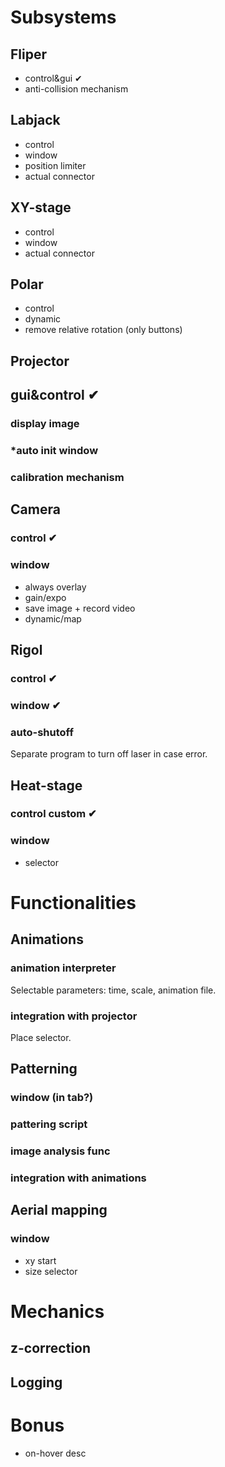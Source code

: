# Subsystems
##  Fliper
- control&gui ✔
- anti-collision mechanism

## Labjack
- control
- window
- position limiter
- actual connector

## XY-stage
- control
- window
- actual connector

## Polar
- control
- dynamic
- remove relative rotation (only buttons)


## Projector
## gui&control ✔
### display image
### *auto init window
### calibration mechanism

## Camera
### control ✔
### window
- always overlay
- gain/expo
- save image + record video
- dynamic/map

## Rigol
### control ✔
### window ✔
### auto-shutoff
Separate program to turn off laser in case error.

## Heat-stage
### control custom ✔
### window
- selector

# Functionalities

## Animations
### animation interpreter
Selectable parameters: time, scale, animation file.
### integration with projector
Place selector.

## Patterning
### window (in tab?)
### pattering script
### image analysis func
### integration with animations

## Aerial mapping
### window
- xy start
- size selector

# Mechanics
## z-correction
## Logging

# Bonus
- on-hover desc